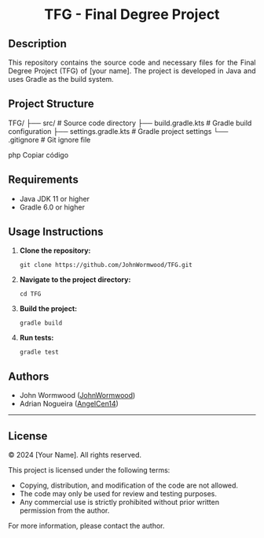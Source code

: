 <h1 align="center">TFG - Final Degree Project</h1>

## Description
<p align="justify">
This repository contains the source code and necessary files for the Final Degree Project (TFG) of [your name]. The project is developed in Java and uses Gradle as the build system.
</p>

## Project Structure
TFG/
├── src/ # Source code directory
├── build.gradle.kts # Gradle build configuration
├── settings.gradle.kts # Gradle project settings
└── .gitignore # Git ignore file

php
Copiar código

## Requirements
- Java JDK 11 or higher
- Gradle 6.0 or higher

## Usage Instructions
<ol>
  <li><b>Clone the repository:</b></li>
  <pre><code>git clone https://github.com/JohnWormwood/TFG.git</code></pre>
  
  <li><b>Navigate to the project directory:</b></li>
  <pre><code>cd TFG</code></pre>
  
  <li><b>Build the project:</b></li>
  <pre><code>gradle build</code></pre>
  
  <li><b>Run tests:</b></li>
  <pre><code>gradle test</code></pre>
</ol>

## Authors
<ul>
  <li>John Wormwood (<a href="https://github.com/JohnWormwood">JohnWormwood</a>)</li>
  <li>Adrian Nogueira (<a href="https://github.com/AngelCen14">AngelCen14</a>)</li>
</ul>

---

## License

<p align="justify">
© 2024 [Your Name]. All rights reserved.
</p>
<p align="justify">
This project is licensed under the following terms:
<ul>
  <li>Copying, distribution, and modification of the code are not allowed.</li>
  <li>The code may only be used for review and testing purposes.</li>
  <li>Any commercial use is strictly prohibited without prior written permission from the author.</li>
</ul>
For more information, please contact the author.
</p>
